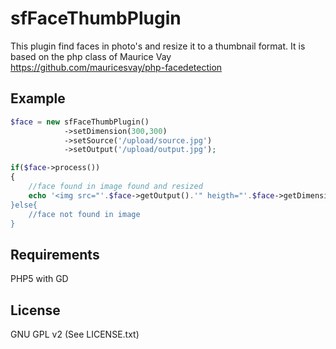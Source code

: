 sfFaceThumbPlugin
=================

This plugin find faces in photo's and resize it to a thumbnail format. It is based on the php class of Maurice Vay https://github.com/mauricesvay/php-facedetection

Example
-------
```php
$face = new sfFaceThumbPlugin()
			->setDimension(300,300)
			->setSource('/upload/source.jpg')
			->setOutput('/upload/output.jpg');

if($face->process())
{
	//face found in image found and resized
	echo '<img src="'.$face->getOutput().'" heigth="'.$face->getDimension('height').'" width="'.$face->getDimension('width').'" />";
}else{
	//face not found in image
}
```
Requirements
------------
PHP5 with GD

License
-------
GNU GPL v2 (See LICENSE.txt)
